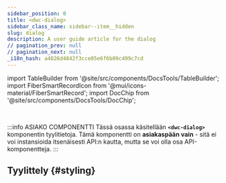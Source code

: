 ```yaml
---
sidebar_position: 0
title: <dwc-dialog>
sidebar_class_name: sidebar--item__hidden
slug: dialog
description: A user guide article for the dialog
// pagination_prev: null
// pagination_next: null
_i18n_hash: a4026d4842f3cce05e6f6b09c499c7cd
---
```

import TableBuilder from '@site/src/components/DocsTools/TableBuilder';
import FiberSmartRecordIcon from '@mui/icons-material/FiberSmartRecord';
import DocChip from '@site/src/components/DocsTools/DocChip';

<DocChip chip='shadow' />

<br />

:::info ASIAKO COMPONENTTI
Tässä osassa käsitellään **`<dwc-dialog>`** komponentin tyylitietoja. Tämä komponentti on **asiakaspään vain** - sitä ei voi instansioida itsenäisesti API:n kautta, mutta se voi olla osa API-komponentteja.
:::

## Tyylittely {#styling}

<TableBuilder name="dwc-dialog" clientComponent />
